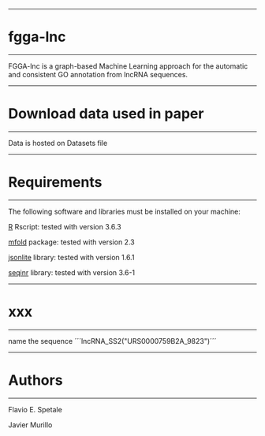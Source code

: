 ----------
# fgga-lnc
----------
FGGA-lnc is a graph-based Machine Learning approach for the automatic and consistent GO annotation from lncRNA sequences.

---------
# Download data used in paper
---------

Data is hosted on Datasets file 

--------------
# Requirements
-------------
The following software and libraries must be installed on your machine:

[R](https://cran.r-project.org/) Rscript: tested with version 3.6.3

[mfold](http://www.unafold.org/) package: tested with version 2.3

[jsonlite](https://cran.r-project.org/web/packages/jsonlite/) library: tested with version 1.6.1

[seqinr](https://cran.r-project.org/web/packages/seqinr/) library: tested with version 3.6-1

---------
# xxx
--------
name the sequence
´´´lncRNA_SS2("URS0000759B2A_9823")´´´

----------
# Authors
----------
Flavio E. Spetale

Javier Murillo
